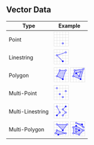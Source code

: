 ##  Vector Data

| Type             | Example                                                                                                                             |
|------------------|-------------------------------------------------------------------------------------------------------------------------------------|
| Point            | <img class="geometry" src="resources/images/point.png">                                                                             |
| Linestring       | <img class="geometry" src="resources/images/linestring.png">                                                                        |
| Polygon          | <img class="geometry" src="resources/images/polygon-1.png"> <img class="geometry" src="resources/images/polygon-2.png">             |
| Multi-Point      | <img class="geometry" src="resources/images/multi-point.png">                                                                       |
| Multi-Linestring | <img class="geometry" src="resources/images/multi-linestring.png">                                                                  |
| Multi-Polygon    | <img class="geometry" src="resources/images/multi-polygon-1.png"> <img class="geometry" src="resources/images/multi-polygon-2.png"> |

<style>
  img.geometry {
    width: 40px;
    height: 40px;
    margin: 0 !important;
    border: 0 !important;
  }
</style>
